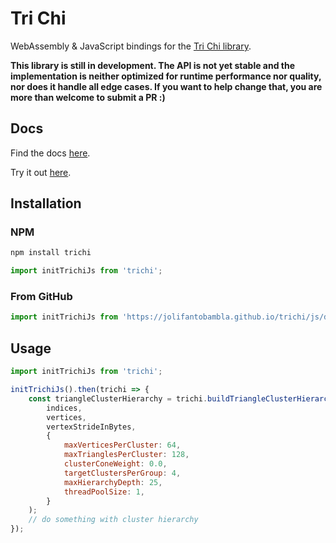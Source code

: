 # Tri Chi

WebAssembly & JavaScript bindings for the [Tri Chi library](https://github.com/JolifantoBambla/trichi).

**This library is still in development. The API is not yet stable and the implementation is neither optimized for runtime performance nor quality, nor does it handle all edge cases.
If you want to help change that, you are more than welcome to submit a PR :)**

## Docs

Find the docs [here](jolifantobambla.github.io/trichi/js).

Try it out [here](jolifantobambla.github.io/trichi/demo).

## Installation

### NPM

```bash
npm install trichi
```

```js
import initTrichiJs from 'trichi';
```

### From GitHub

```js
import initTrichiJs from 'https://jolifantobambla.github.io/trichi/js/dist/0.x/trichi.module.min.js';
```

## Usage

```js
import initTrichiJs from 'trichi';

initTrichiJs().then(trichi => {
    const triangleClusterHierarchy = trichi.buildTriangleClusterHierarchy(
        indices,
        vertices,
        vertexStrideInBytes,
        {
            maxVerticesPerCluster: 64,
            maxTrianglesPerCluster: 128,
            clusterConeWeight: 0.0,
            targetClustersPerGroup: 4,
            maxHierarchyDepth: 25,
            threadPoolSize: 1,
        }
    );
    // do something with cluster hierarchy
});
```
